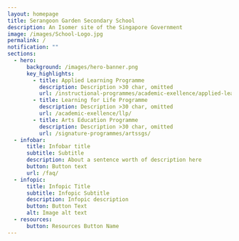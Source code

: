 ```yaml
---
layout: homepage
title: Serangoon Garden Secondary School
description: An Isomer site of the Singapore Government
image: /images/School-Logo.jpg
permalink: /
notification: ""
sections:
  - hero:
      background: /images/hero-banner.png
      key_highlights:
        - title: Applied Learning Programme
          description: Description >30 char, omitted
          url: /instructional-programmes/academic-exellence/applied-learning-programme/
        - title: Learning for Life Programme
          description: Description >30 char, omitted
          url: /academic-exellence/llp/
        - title: Arts Education Programme
          description: Description >30 char, omitted
          url: /signature-programmes/artssgs/
  - infobar:
      title: Infobar title
      subtitle: Subtitle
      description: About a sentence worth of description here
      button: Button text
      url: /faq/
  - infopic:
      title: Infopic Title
      subtitle: Infopic Subtitle
      description: Infopic description
      button: Button Text
      alt: Image alt text
  - resources:
      button: Resources Button Name
---
```

